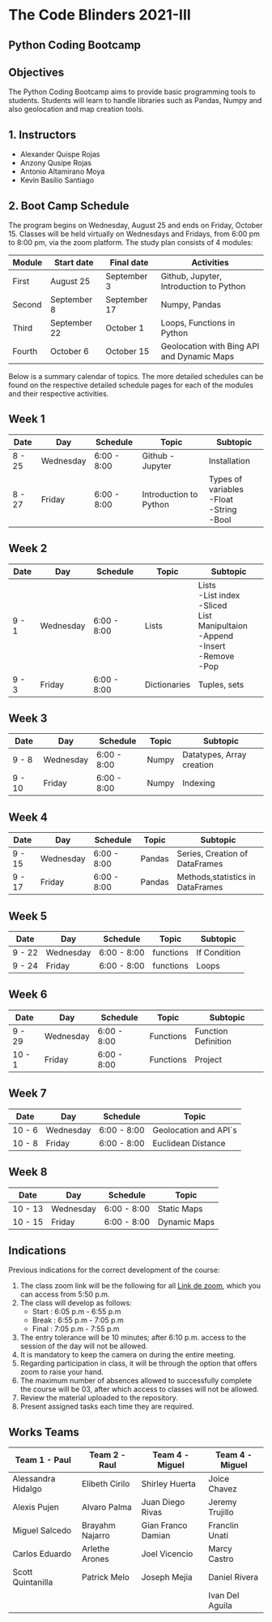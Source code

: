 # The Code Blinders 2021-III
## Python Coding Bootcamp
## Objectives
The Python Coding Bootcamp aims to provide basic programming tools to students. Students will learn to handle libraries such as Pandas, Numpy and also geolocation and map creation tools.

## 1. Instructors
* Alexander Quispe Rojas
* Anzony Qusipe Rojas
* Antonio Altamirano Moya
* Kevin Basilio Santiago

## 2. Boot Camp Schedule
The program begins on Wednesday, August 25 and ends on Friday, October 15. Classes will be held virtually on Wednesdays and Fridays, from 6:00 pm to 8:00 pm, via the zoom platform. The study plan consists of 4 modules:

|Module|Start date|Final date|Activities|
|--------|------------|------------|--------------------|
| First|August 25| September 3|Github, Jupyter, Introduction to Python|
|Second|September 8| September 17|Numpy, Pandas|
|Third| September 22| October 1 |Loops, Functions in Python|
|Fourth| October 6| October 15|Geolocation with Bing API and Dynamic Maps|

Below is a summary calendar of topics.
The more detailed schedules can be found on the respective detailed schedule pages for each of the modules and their respective activities.

## Week 1

|Date|Day|Schedule|Topic|Subtopic|
|--------|------------|------------|----------|----------|
|8 - 25|Wednesday|6:00 - 8:00|Github - Jupyter|Installation|
|8 - 27|Friday|6:00 - 8:00|Introduction to Python|Types of variables<br>-Float<br>-String<br>-Bool|

## Week 2

|Date|Day|Schedule|Topic|Subtopic|
|--------|------------|------------|----------|----------|
|9 - 1|Wednesday|6:00 - 8:00|Lists|Lists<br>-List index<br>-Sliced<br>List Manipultaion<br>-Append<br>-Insert<br>-Remove<br>-Pop<br>|
|9 - 3|Friday|6:00 - 8:00|Dictionaries|Tuples, sets|

## Week 3

|Date|Day|Schedule|Topic|Subtopic|
|--------|------------|------------|----------|----------|
|9 - 8 |Wednesday|6:00 - 8:00|Numpy|Datatypes, Array creation|
|9 - 10 |Friday|6:00 - 8:00|Numpy|Indexing|


## Week 4

|Date|Day|Schedule|Topic|Subtopic|
|--------|------------|------------|----------|----------|
|9 - 15|Wednesday|6:00 - 8:00|Pandas|Series, Creation of DataFrames|
|9 - 17|Friday|6:00 - 8:00|Pandas|Methods,statistics in DataFrames|

## Week 5


|Date|Day|Schedule|Topic|Subtopic|
|--------|------------|------------|----------|----------|
|9 - 22 |Wednesday|6:00 - 8:00|functions|If Condition|
|9 - 24 |Friday|6:00 - 8:00|functions|Loops|

## Week 6

|Date|Day|Schedule|Topic|Subtopic|
|--------|------------|------------|----------|----------|
|9 - 29 |Wednesday|6:00 - 8:00|Functions|Function Definition|
|10 - 1 |Friday|6:00 - 8:00|Functions|Project|

## Week 7

|Date|Day|Schedule|Topic|
|--------|------------|------------|----------|
|10 - 6 |Wednesday|6:00 - 8:00|Geolocation and API`s|
|10 - 8 |Friday|6:00 - 8:00|Euclidean Distance|

## Week 8

|Date|Day|Schedule|Topic|
|--------|------------|------------|----------|
|10 - 13 |Wednesday|6:00 - 8:00|Static Maps|
|10 - 15 |Friday|6:00 - 8:00|Dynamic Maps|

## Indications

Previous indications for the correct development of the course:<br>

1. The class zoom link will be the following for all [Link de zoom](https://us02web.zoom.us/j/3033135078?pwd=ZWFwc2FPdmVuS2Z4cUJEZ3pPSzRkQT09), which you can access from 5:50 p.m.
2. The class will develop as follows:<br>
    * Start :  6:05 p.m - 6:55 p.m<br>
    * Break :  6:55 p.m - 7:05 p.m<br>
    * Final :  7:05 p.m - 7:55 p.m<br>
3. The entry tolerance will be 10 minutes; after 6:10 p.m. access to the session of the day will not be allowed.
4. It is mandatory to keep the camera on during the entire meeting.
5. Regarding participation in class, it will be through the option that offers zoom to raise your hand.
6. The maximum number of absences allowed to successfully complete the course will be 03, after which access to classes will not be allowed.
7. Review the material uploaded to the repository.
8. Present assigned tasks each time they are required.

## Works Teams

|Team 1 - Paul| Team 2 - Raul| Team 4 - Miguel| Team 4 - Miguel|
|-----|----|----|----|
|Alessandra Hidalgo|Elibeth Cirilo|Shirley Huerta|Joice Chavez|
|Alexis Pujen|Alvaro Palma|Juan Diego Rivas|Jeremy Trujillo|
|Miguel Salcedo|Brayahm Najarro|Gian Franco Damian|Franclin Unati|
|Carlos Eduardo|Arlethe Arones|Joel Vicencio|Marcy Castro|
|Scott Quintanilla|Patrick Melo|Joseph Mejia|Daniel Rivera|
||||Ivan Del Aguila|






